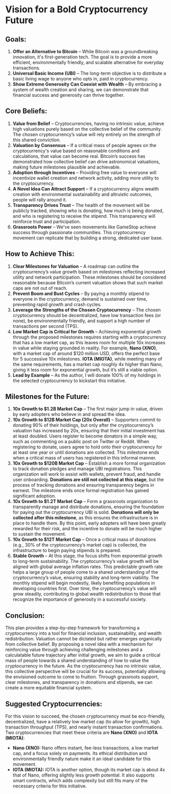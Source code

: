 # Vision for a Bold Cryptocurrency Future

## Goals:

1. **Offer an Alternative to Bitcoin** – While Bitcoin was a groundbreaking innovation, it's first-generation tech. The goal is to provide a more efficient, environmentally friendly, and scalable alternative for everyday transactions.
2. **Universal Basic Income (UBI)** – The long-term objective is to distribute a basic living wage to anyone who opts in, paid in cryptocurrency.
3. **Show Extreme Generosity Can Coexist with Wealth** – By embracing a system of wealth creation and sharing, we can demonstrate that financial success and generosity can thrive together.

## Core Beliefs:

1. **Value from Belief** – Cryptocurrencies, having no intrinsic value, achieve high valuations purely based on the collective belief of the community. The chosen cryptocurrency’s value will rely entirely on the strength of this shared conviction.
2. **Valuation by Consensus** – If a critical mass of people agrees on the cryptocurrency's value based on reasonable conditions and calculations, that value can become real. Bitcoin’s success has demonstrated how collective belief can drive astronomical valuations, making future milestones plausible and achievable.
3. **Adoption through Incentives** – Providing free value to everyone will incentivize wallet creation and network activity, adding more utility to the cryptocurrency.
4. **A Novel Idea Can Attract Support** – If a cryptocurrency aligns wealth creation with environmental sustainability and altruistic outcomes, people will rally around it.
5. **Transparency Drives Trust** – The health of the movement will be publicly tracked, showing who is donating, how much is being donated, and who is registering to receive the stipend. This transparency will reinforce trust and participation.
6. **Grassroots Power** – We've seen movements like GameStop achieve success through passionate communities. This cryptocurrency movement can replicate that by building a strong, dedicated user base.

## How to Achieve This:

1. **Clear Milestones for Valuation** – A roadmap can outline the cryptocurrency’s value growth based on milestones reflecting increased utility and network participation. These milestones should be considered reasonable because Bitcoin’s current valuation shows that such market caps are not out of reach.
2. **Prevent Boom and Bust Cycles** – By paying a monthly stipend to everyone in the cryptocurrency, demand is sustained over time, preventing rapid growth and crash cycles.
3. **Leverage the Strengths of the Chosen Cryptocurrency** – The chosen cryptocurrency should be decentralized, have low transaction fees (or none), be environmentally friendly, and support a high number of transactions per second (TPS).
4. **Low Market Cap is Critical for Growth** – Achieving exponential growth through the proposed milestones requires starting with a cryptocurrency that has a low market cap, as this leaves room for multiple 10x increases in value while staying grounded in reality. For example, **Nano (XNO)**, with a market cap of around $120 million USD, offers the perfect base for 5 successive 10x milestones. **IOTA (MIOTA)**, while meeting many of the same requirements, has a market cap roughly 4x higher than Nano, giving it less room for exponential growth, but it’s still a viable option.
5. **Lead by Example** – As the author, I will donate 100% of my holdings in the selected cryptocurrency to kickstart this initiative.

## Milestones for the Future:

1. **10x Growth to $1.2B Market Cap** – The first major jump in value, driven by early adopters who believe in and spread the idea.
2. **10x Growth to $12B Market Cap (20x Overall)** – Supporters commit to donating 90% of their holdings, but only after the cryptocurrency’s valuation has increased by 20x, ensuring that their initial investment has at least doubled. Users register to become donators in a simple way, such as commenting on a public post on Twitter or Reddit. When registering to donate, users agree to hold onto their cryptocurrency for at least one year or until donations are collected. This milestone ends when a critical mass of users has registered in this informal manner.
3. **10x Growth to $120B Market Cap** – Establish a more formal organization to track donation pledges and manage UBI registrations. This organization will work to assist with wallets, prevent fraud, and handle user onboarding. **Donations are still not collected at this stage**, but the process of tracking donations and ensuring transparency begins in earnest. The milestone ends once formal registration has gained significant adoption.
4. **10x Growth to $1.2T Market Cap** – Form a grassroots organization to transparently manage and distribute donations, ensuring the foundation for paying out the cryptocurrency UBI is solid. **Donations will only be collected after this milestone**, as this ensures the infrastructure is in place to handle them. By this point, early adopters will have been greatly rewarded for their risk, and the incentive to donate will be much higher to sustain the movement.
5. **10x Growth to $12T Market Cap** – Once a critical mass of donations (e.g., 30% of the cryptocurrency’s market cap) is collected, the infrastructure to begin paying stipends is prepared.
6. **Stable Growth** – At this stage, the focus shifts from exponential growth to long-term sustainability. The cryptocurrency’s value growth will be aligned with global average inflation rates. This predictable growth rate helps a large group of people come to a shared understanding of the cryptocurrency’s value, ensuring stability and long-term viability. The monthly stipend will begin modestly, likely benefiting populations in developing countries first. Over time, the cryptocurrency’s value will grow steadily, contributing to global wealth redistribution to those that recognize the importance of generosity in a successful society.

## Conclusion:

This plan provides a step-by-step framework for transforming a cryptocurrency into a tool for financial inclusion, sustainability, and wealth redistribution. Valuation cannot be dictated but rather emerges organically from collective belief. By proposing a novel idea with a mechanism for reinforcing value through achieving challenging milestones and a calculatable future trajectory after initial growth, we aim to guide a critical mass of people towards a shared understanding of how to value the cryptocurrency in the future. As the cryptocurrency has no intrinsic value, this collective perspective will be crucial for its success, potentially allowing the envisioned outcome to come to fruition. Through grassroots support, clear milestones, and transparency in donations and stipends, we can create a more equitable financial system.

## Suggested Cryptocurrencies:

For this vision to succeed, the chosen cryptocurrency must be eco-friendly, decentralized, have a relatively low market cap (to allow for growth), high transaction throughput (TPS), and nearly instant transaction confirmations. Two cryptocurrencies that meet these criteria are **Nano (XNO)** and **IOTA (MIOTA)**:

- **Nano (XNO):** Nano offers instant, fee-less transactions, a low market cap, and a focus solely on payments. Its ethical distribution and environmentally friendly nature make it an ideal candidate for this movement.
- **IOTA (MIOTA):** IOTA is another option, though its market cap is about 4x that of Nano, offering slightly less growth potential. It also supports smart contracts, which adds complexity but still fits many of the necessary criteria for this initiative.
